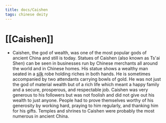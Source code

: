 ```yaml
---
title: docs/Caishen
tags: chinese deity
---
```


# [[Caishen]]
- Caishen, the god of wealth, was one of the most popular gods of ancient China and still is today. Statues of Caishen (also known as Ts'ai Shen) can be seen in businesses run by Chinese merchants all around the world and in Chinese homes. His statue shows a wealthy man seated in a [silk](https://www.worldhistory.org/Silk/) robe holding riches in both hands. He is sometimes accompanied by two attendants carrying bowls of gold. He was not just the god of material wealth but of a rich life which meant a happy family and a secure, prosperous, and respectable job. Caishen was very generous to his followers but was not foolish and did not give out his wealth to just anyone. People had to prove themselves worthy of his generosity by working hard, praying to him regularly, and thanking him for his gifts. Temples and shrines to Caishen were probably the most numerous in ancient China.